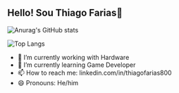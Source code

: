## Hello! Sou Thiago Farias👋

![Anurag's GitHub stats](https://github-readme-stats.vercel.app/api?username=ThiagoFarias80&show_icons=true&theme=tokyonight)

![Top Langs](https://github-readme-stats.vercel.app/api/top-langs/?username=ThiagoFarias80&layout=compact&theme=radical)

- 🔭 I’m currently working with Hardware
- 🌱 I’m currently learning Game Developer
- 📫 How to reach me: linkedin.com/in/thiagofarias800
- 😄 Pronouns: He/him 


